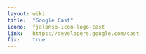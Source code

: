 ```yaml
---
layout: wiki
title:  "Google Cast"
icono:  fjalonso-icon-logo-cast
link:   https://developers.google.com/cast
fix:    true
---
```


